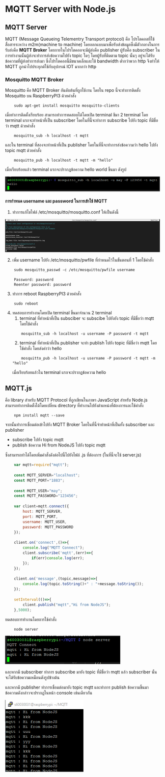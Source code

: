 # MQTT Server with Node.js
## MQTT Server
MQTT (Message Queueing Telementry Transport protocol) คือ โปรโตคอลที่ใช้สื่อสารระหว่าง m2m(machine to machine) โดยออกแบบมาเพื่อรับส่งข้อมูลซึ่งมีตัวกลางในการรับส่งคือ **MQTT Broker** โดยภายในโปรโตคอลจะมีผู้ส่งคือ publisher ผู้รับคือ subscriber ในการทำงานนั้นผู้ส่งจะทำการส่งข้อความไปยัง topic ใดๆ โดยผู้รับที่ติดตาม topic นั้นๆ อยู่จะได้รับข้อความที่ผู้ส่งทำการส่งมา ซึ่งโปรโตคอลนี้มีขนาดเล็กและใช้ bandwidth ต่ำกว่าพวก http จึงทำให้ MQTT ถูกนำไปประยุกต์ใช้กับอุปกรณ์ IOT มากกว่า http

### Mosquitto MQTT Broker
Mosquitto คือ ​MQTT Broker อันดับต้นที่ถูกใช้งาน โดยใน repo นี้จะทำการติดตั้ง Mosquitto บน RaspberryPI3 ด้วยคำสั่ง

```
    sudo apt-get install mosquitto mosquitto-clients
```

เมื่อทำการติดตั้งเรียบร้อย สามารถทำการทดสอบได้โดยเปิด terminal ขึมา 2 terminal โดย terminal แรกจะทำหน้าที่เป็น subscriber โดยในที่นี้จะทำการ subscribe ไปยัง topic ที่มีชื่อว่า mqtt ด้วยคำสั่ง
```
    mosquitto_sub -h localhost -t mqtt
```

และใน terminal ที่สองจะทำหน้าที่เป็น publisher โดยในที่นี้จะทำการส่งข้อความว่า hello ไปยัง topic mqtt ด้วยคำสั่ง
```
    mosquitto_pub -h localhost -t mqtt -m "hello"
```
เมื่อเรียบร้อยแล้ว terminal แรกจะปรากฎข้อความ hello world ขึ้นมา ดังรูป

![result.png](image/result.PNG)

#### การกำหนด username และ password ในการเข้าใช้ MQTT
1. ทำการแก้ไขไฟล์ /etc/mosquitto/mosquitto.conf ให้เป็นดังนี้

![mosquitto.conf.png](image/mosquitto.conf.png)

2. เพิ่ม username ไปยัง /etc/mosquitto/pwfile ที่กำหนดไว้ในขั้นตอนที่ 1 โดยใช้คำสั่ง
```
    sudo mosquitto_passwd -c /etc/mosquitto/pwfile username

    Password: password
    Reenter password: password
```
3. ทำการ reboot RaspberryPI3 ด้วยคำสั่ง
```
    sudo reboot
```
4. ทดสอบการทำงานโดยเปิด terminal ขึ้นมาจำนวน 2 terminal 
    1. terminal ที่ทำหน้าที่เป็น subsciber จะ subscibe ไปยังยัง topic ที่มีชื่อว่า mqtt โดยใช้คำสั่ง
    ```
        mosquitto_sub -h localhost -u username -P password -t mqtt
    ``` 
    2. terminal ที่ทำหน้าที่เป็น publisher จะทำ publish ไปยัง topic ที่มีชื่อว่า mqtt โดยใช้คำสั่ง โดยส่งคำว่า hello
    ```
        mosquitto_pub -h localhost -u username -P password -t mqtt -m "hello"
    ```
    เมื่อเรียบร้อยแล้วใน terminal แรกจะปรากฎข้อความ  hello 

## MQTT.js
คือ library สำหรับ MQTT Protocol ที่ถูกเขียนในภาษา JavaScript สำหรับ Node.js สามารถทำการติดตั้งได้โดยเปลี่ยน directory ที่ทำงานไปยังตำแหน่งที่ต้องการและใช้คำสั่ง
``` 
    npm install mqtt --save
```
จากนั้นทำการเชื่อมต่อเข้าไปยัง MQTT Broker โดยในที่นี้จำทำหน้าที่เป็นทั้ง subscriber และ publisher  

- subscribe ไปยัง topic mqtt
- publish ข้อความ Hi from NodeJS ไปยัง topic mqtt 

ซึ่งสามารถทำได้โดยเพิ่มคำสั่งดังต่อไปนี้ไปยังไฟล์ .js ที่ต้องการ (ในที่นี้จะใช้ server.js)

```js
    var mqtt=require("mqtt");

    const MQTT_SERVER="localhost";
    const MQTT_PORT="1883";

    const MQTT_USER="may";
    const MQTT_PASSWORD="123456";

    var client=mqtt.connect({   
	    host: MQTT_SERVER,
	    port: MQTT_PORT,
	    username: MQTT_USER,
	    password: MQTT_PASSWORD
    });

    client.on('connect',()=>{
	    console.log("MQTT Connect");
	    client.subscribe('mqtt',(err)=>{
		    if(err)console.log(err);
	    });
    });

    client.on('message',(topic,message)=>{
        console.log(topic.toString()+" : "+message.toString());
    });

    setInterval(()=>{
        client.publish("mqtt","Hi from NodeJS");
    },5000);

```
ทดสอบการทำงานโดยการใช้คำสั่ง 
```
    node server
```
![mqtt.png](image/mqtt.PNG)

และหากมี subscriber ทำการ subscribe มายัง topic ที่มีชื่อว่า mqtt แล้ว subscriber นั้นจะได้รับข้อความเหมือนดังรูปข้างต้น

และหากมี publisher ทำการเชื่อมต่อมายัง topic mqtt และทำการ publish ข้อความขึ้นมา ข้อความดังกล่าวจะปรากฎในหน้า console เช่นเดียวกัน 

![mqtt.png](image/mqtt3.PNG)